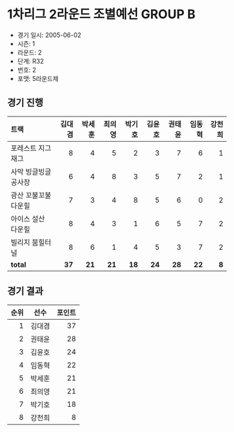 # 1차리그 2라운드 조별예선 GROUP B

- 경기 일시: 2005-06-02
- 시즌: 1
- 라운드: 2
- 단계: R32
- 번호: 2
- 포맷: 5라운드제





## 경기 진행

| 트랙 | 김대겸 | 박세훈 | 최의영 | 박기호 | 김윤호 | 권태윤 | 임동혁 | 강천희 |
|:---|---:|---:|---:|---:|---:|---:|---:|---:|
| 포레스트 지그재그 | 8 | 4 | 5 | 2 | 3 | 7 | 6 | 1 |
| 사막 빙글빙글 공사장 | 6 | 4 | 8 | 3 | 5 | 7 | 2 | 1 |
| 광산 꼬불꼬불 다운힐 | 7 | 3 | 4 | 8 | 5 | 6 | 0 | 2 |
| 아이스 설산 다운힐 | 8 | 4 | 3 | 1 | 6 | 5 | 7 | 2 |
| 빌리지 붐힐터널 | 8 | 6 | 1 | 4 | 5 | 3 | 7 | 2 |
| __total__ | __37__ | __21__ | __21__ | __18__ | __24__ | __28__ | __22__ | __8__ |




## 경기 결과

| 순위 | 선수 | 포인트 |
|---:|:---:|---:|
| 1 | 김대겸 | 37 |
| 2 | 권태윤 | 28 |
| 3 | 김윤호 | 24 |
| 4 | 임동혁 | 22 |
| 5 | 박세훈 | 21 |
| 6 | 최의영 | 21 |
| 7 | 박기호 | 18 |
| 8 | 강천희 | 8 |

